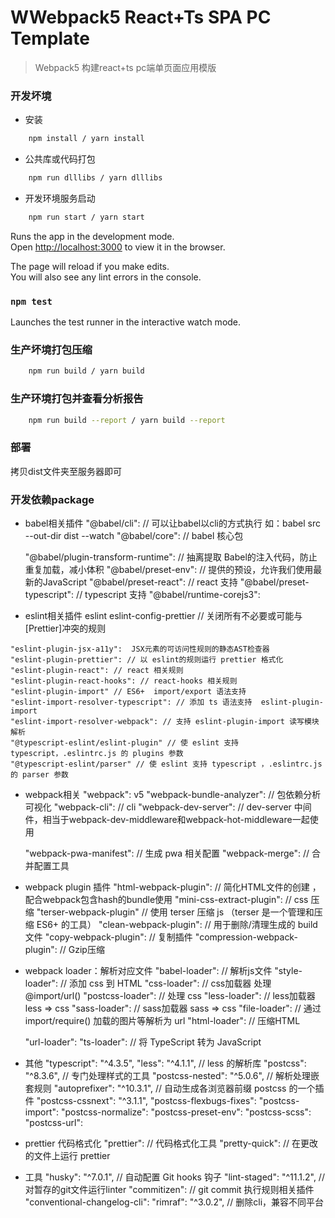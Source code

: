 # WWebpack5 React+Ts SPA PC Template
> Webpack5 构建react+ts pc端单页面应用模版

### 开发坏境
* 安装 
```sh
    npm install / yarn install
``` 
* 公共库或代码打包
```sh
    npm run dlllibs / yarn dlllibs
``` 
* 开发环境服务启动
```sh
    npm run start / yarn start
``` 


Runs the app in the development mode.<br>
Open [http://localhost:3000](http://localhost:3000) to view it in the browser.

The page will reload if you make edits.<br>
You will also see any lint errors in the console.

### `npm test`

Launches the test runner in the interactive watch mode.<br>

### 生产坏境打包压缩
```sh
    npm run build / yarn build
``` 

### 生产环境打包并查看分析报告
```sh
    npm run build --report / yarn build --report
```

### 部署
拷贝dist文件夹至服务器即可

### 开发依赖package
* babel相关插件
  "@babel/cli": // 可以让babel以cli的方式执行  如：babel src --out-dir dist --watch
  "@babel/core": // babel 核心包
  <!-- "@babel/eslint-parser":  -->
  "@babel/plugin-transform-runtime": // 抽离提取 Babel的注入代码，防止重复加载，减小体积
  "@babel/preset-env": // 提供的预设，允许我们使用最新的JavaScript
  "@babel/preset-react": // react 支持
  "@babel/preset-typescript": // typescript 支持
  "@babel/runtime-corejs3": 
  <!-- "babel-plugin-dynamic-import-node": // 为node提供加载转换 import => require -->
  <!-- "@babel/plugin-syntax-dynamic-import":  // 动态导入、懒加载
  "@babel/plugin-transform-modules-commonjs":  // 转化成CommonJS 规范的代码
  "@babel/plugin-transform-react-constant-elements": // React 常量元素转换器 : 它会寻找不随 props 改变的所有静态元素，并将它们从渲染方法(或者无状态函数式组件)中抽离出来，以避免多余地调用 createElement
  "@babel/plugin-transform-react-inline-elements": // React 行内元素转换器 : 它会将所有 JSX 声明(或 者 createElement 调用)替换成优化过的版本，以便代码可以更快执行 -->
  
  <!-- "@babel/plugin-proposal-class-properties": // @babel/preset-env 插件已包含 -->
  <!-- "babel-plugin-import": "^1.13.3", // 按需引入、加载
  "babel-plugin-lodash": "^3.3.4", // 按需加载
  "babel-plugin-transform-react-remove-prop-types": "^0.4.24", // 从生产生成中删除不必要的类型 -->

* eslint相关插件
    eslint
    eslint-config-prettier // 关闭所有不必要或可能与[Prettier]冲突的规则
<!-- "eslint-config-ts-important-stuff" -->
<!-- "eslint-friendly-formatter" -->
<!-- "eslint-loader" -->
<!-- "eslint-plugin-flowtype" -->
    "eslint-plugin-jsx-a11y":  JSX元素的可访问性规则的静态AST检查器 
    "eslint-plugin-prettier": // 以 eslint的规则运行 prettier 格式化
    "eslint-plugin-react": // react 相关规则
    "eslint-plugin-react-hooks": // react-hooks 相关规则
    "eslint-plugin-import" // ES6+  import/export 语法支持
    "eslint-import-resolver-typescript": // 添加 ts 语法支持  eslint-plugin-import
    "eslint-import-resolver-webpack": // 支持 eslint-plugin-import 读写模块解析
    "@typescript-eslint/eslint-plugin" // 使 eslint 支持 typescript，.eslintrc.js 的 plugins 参数
    "@typescript-eslint/parser" // 使 eslint 支持 typescript ，.eslintrc.js 的 parser 参数
<!-- "eslint-plugin-redux-saga": // redux-saga 相关规则 -->
<!-- eslint-config-airbnb-typescript // airbnb 规范 -->

* webpack相关
  "webpack": v5
  "webpack-bundle-analyzer": // 包依赖分析 可视化
  "webpack-cli": // cli
  "webpack-dev-server": // dev-server 中间件，相当于webpack-dev-middleware和webpack-hot-middleware一起使用
  <!-- "webpack-dev-middleware": // 中间件，可配合 express以服务的方式开发使用
  "webpack-hot-middleware": // 热加载 -->
  "webpack-pwa-manifest": // 生成 pwa 相关配置
  "webpack-merge": // 合并配置工具  

* webpack plugin 插件
  "html-webpack-plugin": // 简化HTML文件的创建 ，配合webpack包含hash的bundle使用
  "mini-css-extract-plugin": // css 压缩
  "terser-webpack-plugin" // 使用 terser 压缩 js （terser 是一个管理和压缩 ES6+ 的工具）
  "clean-webpack-plugin": // 用于删除/清理生成的 build 文件 
  "copy-webpack-plugin": // 复制插件
  "compression-webpack-plugin": // Gzip压缩

* webpack loader：解析对应文件
  "babel-loader": // 解析js文件
  "style-loader": // 添加 css 到 HTML
  "css-loader":  // css加载器 处理 @import/url()
  "postcss-loader": // 处理 css
  "less-loader":  // less加载器 less => css
  "sass-loader":  // sass加载器 sass => css
  "file-loader":  // 通过 import/require() 加载的图片等解析为 url
  "html-loader": // 压缩HTML
  <!-- "svg-url-loader":  -->
  "url-loader": 
  "ts-loader":  // 将 TypeScript 转为 JavaScript
  <!-- "thread-loader":  -->

* 其他
    "typescript": "^4.3.5",
    "less": "^4.1.1", // less 的解析库
    "postcss": "^8.3.6", // 专门处理样式的工具
    "postcss-nested": "^5.0.6", // 解析处理嵌套规则
    "autoprefixer": "^10.3.1", // 自动生成各浏览器前缀 postcss 的一个插件
    "postcss-cssnext": "^3.1.1",
    "postcss-flexbugs-fixes": 
    "postcss-import":
    "postcss-normalize": 
    "postcss-preset-env": 
    "postcss-scss": 
    "postcss-url": 
  <!-- "serve": "^12.0.0", // 本地启动一个服务，可以查看静态文件 -->

* prettier 代码格式化
  "prettier": // 代码格式化工具
  "pretty-quick":  // 在更改的文件上运行 prettier

* 工具
  "husky": "^7.0.1", // 自动配置 Git hooks 钩子
  "lint-staged": "^11.1.2", // 对暂存的git文件运行linter
  "commitizen": // git commit 执行规则相关插件
  "conventional-changelog-cli":
  "rimraf": "^3.0.2", // 删除cli，兼容不同平台
  <!-- "yargs": "^17.1.0", // 读取命令参数 -->

